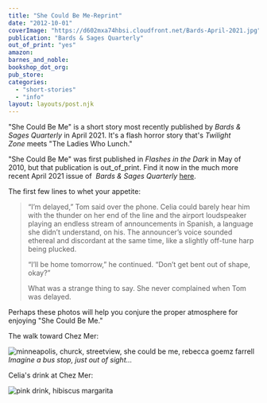 ```yaml
---
title: "She Could Be Me-Reprint"
date: "2012-10-01"
coverImage: "https://d602mxa74hbsi.cloudfront.net/Bards-April-2021.jpg"
publication: "Bards & Sages Quarterly"
out_of_print: "yes"
amazon:
barnes_and_noble:
bookshop_dot_org:
pub_store:
categories:
  - "short-stories"
  - "info"
layout: layouts/post.njk
---
```


"She Could Be Me" is a short story most recently published by _Bards & Sages Quarterly_ in April 2021. It's a flash horror story that's _Twilight Zone_ meets "The Ladies Who Lunch."

"She Could Be Me" was first published in _Flashes in the Dark_ in May of 2010, but that publication is out_of_print. Find it now in the much more recent April 2021 issue of  _Bards & Sages Quarterly_ [here](https://www.amazon.com/dp/B091DWHD2K).

The first few lines to whet your appetite:

> “I’m delayed,” Tom said over the phone. Celia could barely hear him with the thunder on her end of the line and the airport loudspeaker playing an endless stream of announcements in Spanish, a language she didn’t understand, on his. The announcer’s voice sounded ethereal and discordant at the same time, like a slightly off-tune harp being plucked.
>
> “I’ll be home tomorrow,” he continued. “Don’t get bent out of shape, okay?”
>
> What was a strange thing to say. She never complained when Tom was delayed.

Perhaps these photos will help you conjure the proper atmosphere for enjoying "She Could Be Me."

The walk toward Chez Mer:

![minneapolis, churck, streetview, she could be me, rebecca goemz farrell](https://d2ypg8o05lff0b.cloudfront.net/wp-content/uploads/sites/3/pages/minneapolis014-684x1024.jpg) *Imagine a bus stop, just out of sight...*

Celia's drink at Chez Mer:

![pink drink, hibiscus margarita](https://d2ypg8o05lff0b.cloudfront.net/wp-content/uploads/sites/3/pages/not-a-cosmo-she-could-be-me-1024x975.png)
